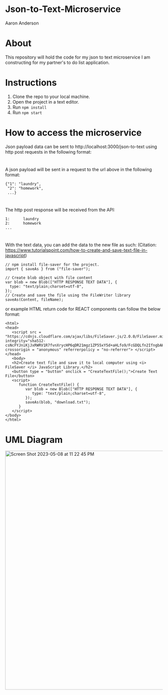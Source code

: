 # Json-to-Text-Microservice
Aaron Anderson

# About
This repository will hold the code for my json to text microservice I am constructing for my partner's to do list application. 

# Instructions
1. Clone the repo to your local machine.
2. Open the project in a text editor.
3. Run ```npm install```
4. Run ```npm start```

# How to access the microservice
Json payload data can be sent to http://localhost:3000/json-to-text using http post requests in the following format:
#
A json payload will be sent in a request to the url above in the following format:
```
{"1": "laundry",
 "2": "homework",
 ...}
 ```
 #
 The http post response will be received from the API:
 ```
1:      laundry
2:      homework
...
 ```
 #
 With the text data, you can add the data to the new file as such:
 (Citation: https://www.tutorialspoint.com/how-to-create-and-save-text-file-in-javascript)
 
 ```
 // npm install file-saver for the project.
 import { saveAs } from ("file-saver");
 
 // Create blob object with file content
var blob = new Blob(["HTTP RESPONSE TEXT DATA"], {
   type: "text/plain;charset=utf-8",
});
// Create and save the file using the FileWriter library
saveAs(Content, fileName);
```

or example HTML return code for REACT components can follow the below format:
```
<html>
<head>
   <script src = "https://cdnjs.cloudflare.com/ajax/libs/FileSaver.js/2.0.0/FileSaver.min.js" integrity="sha512-csNcFYJniKjJxRWRV1R7fvnXrycHP6qDR21mgz1ZP55xY5d+aHLfo9/FcGDQLfn2IfngbAHd8LdfsagcCqgTcQ==" crossorigin = "anonymous" referrerpolicy = "no-referrer"> </script>
</head>
   <body>
   <h2>Create text file and save it to local computer using <i> FileSaver </i> JavaScript Library.</h2>
   <button type = "button" onclick = "CreateTextFile();">Create Text File</button>
   <script>
      function CreateTextFile() {
         var blob = new Blob(["HTTP RESPONSE TEXT DATA"], {
            type: "text/plain;charset=utf-8",
         });
         saveAs(blob, "download.txt");
      }
   </script>
</body>
</html>
```
 
 
 # UML Diagram
<img width="764" alt="Screen Shot 2023-05-08 at 11 22 45 PM" src="https://user-images.githubusercontent.com/107898465/237011310-00097709-fc34-49e2-be8c-81f83b619a68.png">


